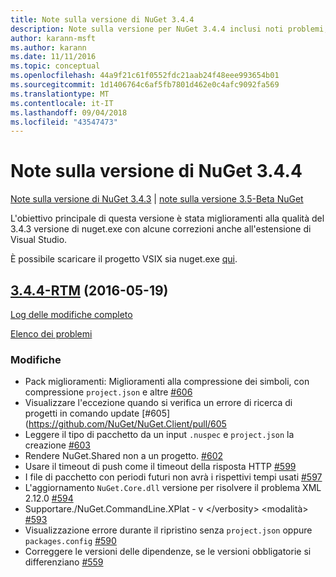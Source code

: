 ```yaml
---
title: Note sulla versione di NuGet 3.4.4
description: Note sulla versione per NuGet 3.4.4 inclusi noti problemi, correzioni di bug, funzionalità aggiunte e dcr.
author: karann-msft
ms.author: karann
ms.date: 11/11/2016
ms.topic: conceptual
ms.openlocfilehash: 44a9f21c61f0552fdc21aab24f48eee993654b01
ms.sourcegitcommit: 1d1406764c6af5fb7801d462e0c4afc9092fa569
ms.translationtype: MT
ms.contentlocale: it-IT
ms.lasthandoff: 09/04/2018
ms.locfileid: "43547473"
---
```

# <a name="nuget-344-release-notes"></a>Note sulla versione di NuGet 3.4.4

[Note sulla versione di NuGet 3.4.3](../release-notes/nuget-3.4.3.md) | [note sulla versione 3.5-Beta NuGet](../release-notes/nuget-3.5-Beta.md)

L'obiettivo principale di questa versione è stata miglioramenti alla qualità del 3.4.3 versione di nuget.exe con alcune correzioni anche all'estensione di Visual Studio.

È possibile scaricare il progetto VSIX sia nuget.exe [qui](https://dist.nuget.org/index.html).

## <a name="344-rtmhttpsgithubcomnugetnugetclienttree344-rtm-2016-05-19"></a>[3.4.4-RTM](https://github.com/NuGet/NuGet.Client/tree/3.4.4-rtm) (2016-05-19)

[Log delle modifiche completo](https://github.com/NuGet/NuGet.Client/compare/3.5.0-beta-final...3.4.4-rtm)

[Elenco dei problemi](https://github.com/NuGet/Home/issues?q=is%3Aissue+milestone%3A3.4.4+is%3Aclosed)

### <a name="changes"></a>Modifiche

- Pack miglioramenti: Miglioramenti alla compressione dei simboli, con compressione `project.json` e altre [ \#606](https://github.com/NuGet/NuGet.Client/pull/606)
- Visualizzare l'eccezione quando si verifica un errore di ricerca di progetti in comando update [\#605] (https://github.com/NuGet/NuGet.Client/pull/605
- Leggere il tipo di pacchetto da un input `.nuspec` e `project.json` la creazione [ \#603](https://github.com/NuGet/NuGet.Client/pull/603)
- Rendere NuGet.Shared non a un progetto. [\#602](https://github.com/NuGet/NuGet.Client/pull/602)
- Usare il timeout di push come il timeout della risposta HTTP [ \#599](https://github.com/NuGet/NuGet.Client/pull/599)
- I file di pacchetto con periodi futuri non avrà i rispettivi tempi usati [ \#597](https://github.com/NuGet/NuGet.Client/pull/597)
- L'aggiornamento `NuGet.Core.dll` versione per risolvere il problema XML 2.12.0 [ \#594](https://github.com/NuGet/NuGet.Client/pull/594)
- Supportare./NuGet.CommandLine.XPlat - v \</verbosity\> \<modalità\> [ \#593](https://github.com/NuGet/NuGet.Client/pull/593)
- Visualizzazione errore durante il ripristino senza `project.json` oppure `packages.config` [ \#590](https://github.com/NuGet/NuGet.Client/pull/590)
- Correggere le versioni delle dipendenze, se le versioni obbligatorie si differenziano [ \#559](https://github.com/NuGet/NuGet.Client/pull/559)